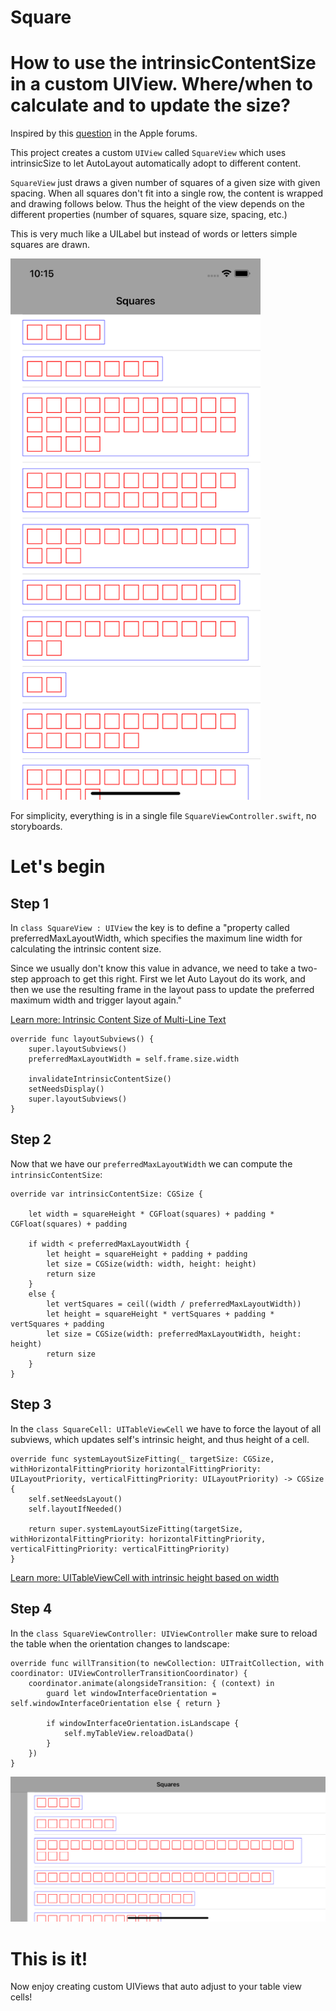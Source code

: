 # Square
# How to use the intrinsicContentSize in a custom UIView. Where/when to calculate and to update the size?

Inspired by this [question](https://developer.apple.com/forums/thread/682973) in the Apple forums.

This project creates a custom `UIView` called `SquareView` which uses intrinsicSize to let AutoLayout automatically adopt to different content. 

`SquareView` just draws a given number of squares of a given size with given spacing. When all squares don't fit into a single row, the content is wrapped and drawing follows below. Thus the height of the view depends on the different properties (number of squares, square size, spacing, etc.)

This is very much like a UILabel but instead of words or letters simple squares are drawn. 

<img src="squares-vert.png" alt="drawing" width="400"/>



For simplicity, everything is in a single file `SquareViewController.swift`, no storyboards.

# Let's begin
## Step 1

In `class SquareView : UIView` the key is to define a "property called preferredMaxLayoutWidth, which specifies the maximum line width for calculating the intrinsic content size.

Since we usually don't know this value in advance, we need to take a two-step approach to get this right. First we let Auto Layout do its work, and then we use the resulting frame in the layout pass to update the preferred maximum width and trigger layout again." 

[Learn more: Intrinsic Content Size of Multi-Line Text](https://www.objc.io/issues/3-views/advanced-auto-layout-toolbox/#:~:text=Line%20Text)

```
override func layoutSubviews() {
    super.layoutSubviews()
    preferredMaxLayoutWidth = self.frame.size.width
    
    invalidateIntrinsicContentSize()
    setNeedsDisplay()
    super.layoutSubviews()
}
```

## Step 2

Now that we have our `preferredMaxLayoutWidth` we can compute the `intrinsicContentSize`:

```
override var intrinsicContentSize: CGSize {
        
    let width = squareHeight * CGFloat(squares) + padding * CGFloat(squares) + padding
    
    if width < preferredMaxLayoutWidth {
        let height = squareHeight + padding + padding
        let size = CGSize(width: width, height: height)
        return size
    }
    else {
        let vertSquares = ceil((width / preferredMaxLayoutWidth))
        let height = squareHeight * vertSquares + padding * vertSquares + padding
        let size = CGSize(width: preferredMaxLayoutWidth, height: height)
        return size
    }
}
```

## Step 3

In the `class SquareCell: UITableViewCell` we have to force the layout of all subviews, which updates self's intrinsic height, and thus height of a cell. 

```
override func systemLayoutSizeFitting(_ targetSize: CGSize, withHorizontalFittingPriority horizontalFittingPriority: UILayoutPriority, verticalFittingPriority: UILayoutPriority) -> CGSize {
    self.setNeedsLayout()
    self.layoutIfNeeded()

    return super.systemLayoutSizeFitting(targetSize, withHorizontalFittingPriority: horizontalFittingPriority, verticalFittingPriority: verticalFittingPriority)
}
```
[Learn more: UITableViewCell with intrinsic height based on width](https://stackoverflow.com/a/65788730)

## Step 4
In the `class SquareViewController: UIViewController` make sure to reload the table when the orientation changes to landscape:

```
override func willTransition(to newCollection: UITraitCollection, with coordinator: UIViewControllerTransitionCoordinator) {
    coordinator.animate(alongsideTransition: { (context) in
        guard let windowInterfaceOrientation = self.windowInterfaceOrientation else { return }
        
        if windowInterfaceOrientation.isLandscape {
            self.myTableView.reloadData()
        } 
    })
}
```
<img src="squares-horz.png" alt="drawing" width="600"/>

# This is it!
Now enjoy creating custom UIViews that auto adjust to your table view cells!
